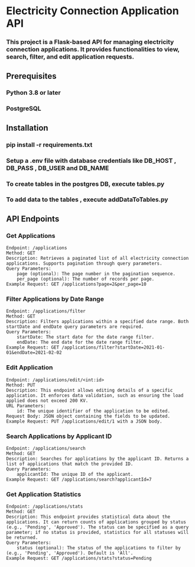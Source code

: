 # Electricity Connection Application API

### This project is a Flask-based API for managing electricity connection applications. It provides functionalities to view, search, filter, and edit application requests.


## Prerequisites

### Python 3.8 or later
### PostgreSQL

## Installation

### pip install -r requirements.txt

### Setup a .env file with database credentials like DB_HOST , DB_PASS , DB_USER and DB_NAME

### To create tables in the postgres DB, execute tables.py

### To add data to the tables , execute addDataToTables.py

## API Endpoints

### Get Applications

    Endpoint: /applications
    Method: GET
    Description: Retrieves a paginated list of all electricity connection applications. Supports pagination through query parameters.
    Query Parameters:
        page (optional): The page number in the pagination sequence.
        per_page (optional): The number of records per page.
    Example Request: GET /applications?page=2&per_page=10

### Filter Applications by Date Range

    Endpoint: /applications/filter
    Method: GET
    Description: Filters applications within a specified date range. Both startDate and endDate query parameters are required.
    Query Parameters:
        startDate: The start date for the date range filter.
        endDate: The end date for the date range filter.
    Example Request: GET /applications/filter?startDate=2021-01-01&endDate=2021-02-02

### Edit Application

    Endpoint: /applications/edit/<int:id>
    Method: PUT
    Description: This endpoint allows editing details of a specific application. It enforces data validation, such as ensuring the load applied does not exceed 200 KV.
    URL Parameters:
        id: The unique identifier of the application to be edited.
    Request Body: JSON object containing the fields to be updated.
    Example Request: PUT /applications/edit/1 with a JSON body.

### Search Applications by Applicant ID

    Endpoint: /applications/search
    Method: GET
    Description: Searches for applications by the applicant ID. Returns a list of applications that match the provided ID.
    Query Parameters:
        applicantId: The unique ID of the applicant.
    Example Request: GET /applications/search?applicantId=7

### Get Application Statistics

    Endpoint: /applications/stats
    Method: GET
    Description: This endpoint provides statistical data about the applications. It can return counts of applications grouped by status (e.g., 'Pending', 'Approved'). The status can be specified as a query parameter; if no status is provided, statistics for all statuses will be returned.
    Query Parameters:
        status (optional): The status of the applications to filter by (e.g., 'Pending', 'Approved'). Default is 'All'.
    Example Request: GET /applications/stats?status=Pending





